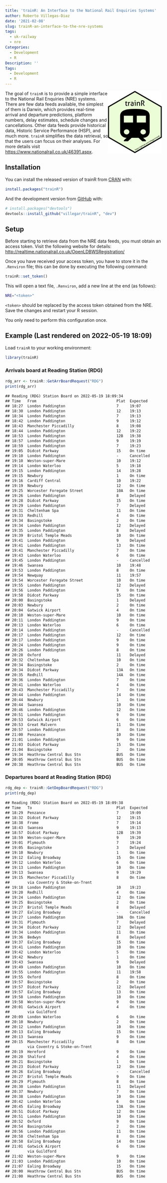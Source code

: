 ```yaml
---
title: 'trainR: An Interface to the National Rail Enquiries Systems'
author: Roberto Villegas-Diaz
date: '2021-02-08'
slug: trainR-an-interface-to-the-nre-systems
tags:
  - uk-railway
  - nre
Categories:
  - Development
  - R
Description: ''
Tags:
  - Development
  - R
---
```


<img src="https://raw.githubusercontent.com/villegar/trainR/main/inst/images/logo.png" alt="logo" align="right" height=200px/>

The goal of `trainR` is to provide a simple interface to the 
National Rail Enquiries (NRE) systems. There are few data feeds 
available, the simplest of them is Darwin, which provides real-time 
arrival and departure predictions, platform numbers, delay estimates, 
schedule changes and cancellations. Other data feeds provide historical 
data, Historic Service Performance (HSP), and much more. `trainR` 
simplifies the data retrieval, so that the users can focus on their 
analyses. For more details visit 
https://www.nationalrail.co.uk/46391.aspx.

## Installation

You can install the released version of trainR from [CRAN](https://CRAN.R-project.org) with:

``` r
install.packages("trainR")
```

And the development version from [GitHub](https://github.com/) with:

``` r
# install.packages("devtools")
devtools::install_github("villegar/trainR", "dev")
```

## Setup
Before starting to retrieve data from the NRE data feeds, you must obtain an access token. 
Visit the following website for details: http://realtime.nationalrail.co.uk/OpenLDBWSRegistration/

Once you have received your access token, you have to store it in the `.Renviron` file; this can be 
done by executing the following command:


```r
trainR::set_token()
```

This will open a text file, `.Renviron`, add a new line at the end (as follows):

```bash
NRE="<token>"
```

`<token>` should be replaced by the access token obtained from the NRE. Save the changes and restart 
your R session.

You only need to perform this configuration once.

## Example (Last rendered on 2022-05-19 18:09)

Load `trainR` to your working environment:

```r
library(trainR)
```

### Arrivals board at Reading Station (RDG)


```r
rdg_arr <- trainR::GetArrBoardRequest("RDG")
print(rdg_arr)
```

```
## Reading (RDG) Station Board on 2022-05-19 18:09:34
## Time   From                                    Plat  Expected
## 18:27  London Paddington                       7     19:07
## 18:30  London Paddington                       12    19:13
## 18:34  London Paddington                       7     19:13
## 18:42  London Paddington                       9     19:12
## 18:43  Manchester Piccadilly                   8     19:08
## 18:44  London Paddington                       12    19:22
## 18:53  London Paddington                       12B   19:38
## 18:57  London Paddington                       9     19:19
## 18:59  London Paddington                       7     19:23
## 19:05  Didcot Parkway                          15    On time
## 19:10  London Paddington                       -     Cancelled
## 19:10  Weston-super-Mare                       10    19:12
## 19:14  London Waterloo                         5     19:18
## 19:15  London Paddington                       14    19:28
## 19:15  Newbury                                 1     On time
## 19:16  Cardiff Central                         10    19:22
## 19:19  Newbury                                 12    On time
## 19:25  Worcester Foregate Street               10A   On time
## 19:26  London Paddington                       8     Delayed
## 19:28  Didcot Parkway                          15    On time
## 19:29  London Paddington                       7     Delayed
## 19:31  Cheltenham Spa                          11    On time
## 19:33  Redhill                                 4     On time
## 19:34  Basingstoke                             2     On time
## 19:34  London Paddington                       12    Delayed
## 19:35  London Paddington                       8     Delayed
## 19:39  Bristol Temple Meads                    10    On time
## 19:41  London Paddington                       9     Delayed
## 19:41  London Paddington                       13    On time
## 19:41  Manchester Piccadilly                   7     On time
## 19:43  London Waterloo                         6     On time
## 19:45  London Paddington                       -     Cancelled
## 19:46  Swansea                                 10    19:48
## 19:53  London Paddington                       8     On time
## 19:54  Newquay                                 11    19:57
## 19:54  Worcester Foregate Street               10    On time
## 19:55  London Paddington                       12    Delayed
## 19:56  London Paddington                       9     On time
## 19:58  Didcot Parkway                          15    On time
## 20:00  Basingstoke                             1     Delayed
## 20:03  Newbury                                 2     On time
## 20:04  Gatwick Airport                         4     On time
## 20:10  Weston-super-Mare                       10    On time
## 20:11  London Paddington                       9     On time
## 20:13  London Waterloo                         6     On time
## 20:14  London Paddington                       -     Cancelled
## 20:17  London Paddington                       12    On time
## 20:17  London Paddington                       9     On time
## 20:24  London Paddington                       9     On time
## 20:26  London Paddington                       8     On time
## 20:28  Oxford                                  11    Delayed
## 20:32  Cheltenham Spa                          10    On time
## 20:34  Basingstoke                             2     On time
## 20:34  Didcot Parkway                          13A   On time
## 20:35  Redhill                                 14A   On time
## 20:36  London Paddington                       7     On time
## 20:41  London Waterloo                         4     On time
## 20:43  Manchester Piccadilly                   7     On time
## 20:44  London Paddington                       14    On time
## 20:44  Newbury                                 1     On time
## 20:44  Swansea                                 10    On time
## 20:46  London Paddington                       12    On time
## 20:51  London Paddington                       9     On time
## 20:53  Gatwick Airport                         6     On time
## 20:53  Great Malvern                           11    On time
## 20:57  London Paddington                       8     On time
## 21:00  Penzance                                10    On time
## 21:01  London Paddington                       9     On time
## 21:03  Didcot Parkway                          15    On time
## 21:04  Basingstoke                             2     On time
## 19:34  Heathrow Central Bus Stn                BUS   On time
## 20:05  Heathrow Central Bus Stn                BUS   On time
## 20:38  Heathrow Central Bus Stn                BUS   On time
```

### Departures board at Reading Station (RDG)


```r
rdg_dep <- trainR::GetDepBoardRequest("RDG")
print(rdg_dep)
```

```
## Reading (RDG) Station Board on 2022-05-19 18:09:38
## Time   To                                      Plat  Expected
## 18:29  Penzance                                7     19:09
## 18:32  Didcot Parkway                          12    19:15
## 18:38  Frome                                   7     19:14
## 18:43  Swansea                                 9     19:13
## 18:57  Didcot Parkway                          12B   19:39
## 18:59  Weston-super-Mare                       9     19:20
## 19:01  Plymouth                                7     19:24
## 19:05  Basingstoke                             3     Delayed
## 19:10  Newbury                                 1     On time
## 19:12  Ealing Broadway                         15    On time
## 19:12  London Waterloo                         6     On time
## 19:13  London Paddington                       10    On time
## 19:13  Swansea                                 9     19:29
## 19:15  Manchester Piccadilly                   8     On time
##        via Coventry & Stoke-on-Trent           
## 19:18  London Paddington                       10    19:23
## 19:20  Redhill                                 4     On time
## 19:24  London Paddington                       12    On time
## 19:25  Basingstoke                             2     On time
## 19:27  Bristol Temple Meads                    8     Delayed
## 19:27  Ealing Broadway                         -     Cancelled
## 19:27  London Paddington                       10A   On time
## 19:31  Plymouth                                7     Delayed
## 19:34  Didcot Parkway                          12    Delayed
## 19:34  London Paddington                       11    On time
## 19:36  Bedwyn                                  8     Delayed
## 19:37  Ealing Broadway                         15    On time
## 19:41  London Paddington                       10    On time
## 19:42  London Waterloo                         5     On time
## 19:42  Newbury                                 1     On time
## 19:43  Swansea                                 9     Delayed
## 19:49  London Paddington                       10    On time
## 19:55  London Paddington                       11    19:58
## 19:55  Oxford                                  8     On time
## 19:57  Basingstoke                             2     On time
## 19:57  Didcot Parkway                          12    Delayed
## 19:57  Ealing Broadway                         13    On time
## 19:58  London Paddington                       10    On time
## 19:58  Weston-super-Mare                       9     On time
## 20:01  Gatwick Airport                         4     On time
##        via Guildford                           
## 20:09  London Waterloo                         6     On time
## 20:10  Newbury                                 2     On time
## 20:12  London Paddington                       10    On time
## 20:13  Ealing Broadway                         15    On time
## 20:13  Swansea                                 9     On time
## 20:15  Manchester Piccadilly                   8     On time
##        via Coventry & Stoke-on-Trent           
## 20:19  Hereford                                9     On time
## 20:20  Shalford                                4     On time
## 20:21  Basingstoke                             1     On time
## 20:23  Didcot Parkway                          12    On time
## 20:26  Ealing Broadway                         -     Cancelled
## 20:27  Bristol Temple Meads                    9     On time
## 20:29  Plymouth                                8     On time
## 20:30  London Paddington                       11    Delayed
## 20:37  Newbury                                 7     On time
## 20:38  London Paddington                       10    On time
## 20:42  London Waterloo                         6     On time
## 20:45  Ealing Broadway                         13A   On time
## 20:51  Didcot Parkway                          12    On time
## 20:51  London Paddington                       10    On time
## 20:52  Oxford                                  9     On time
## 20:54  Basingstoke                             2     On time
## 20:56  London Paddington                       11    On time
## 20:58  Cheltenham Spa                          8     On time
## 20:58  Ealing Broadway                         14    On time
## 21:01  Gatwick Airport                         6     On time
##        via Guildford                           
## 21:02  Weston-super-Mare                       9     On time
## 21:03  London Paddington                       10    On time
## 21:07  Ealing Broadway                         15    On time
## 20:00  Heathrow Central Bus Stn                BUS   On time
## 21:00  Heathrow Central Bus Stn                BUS   On time
```
